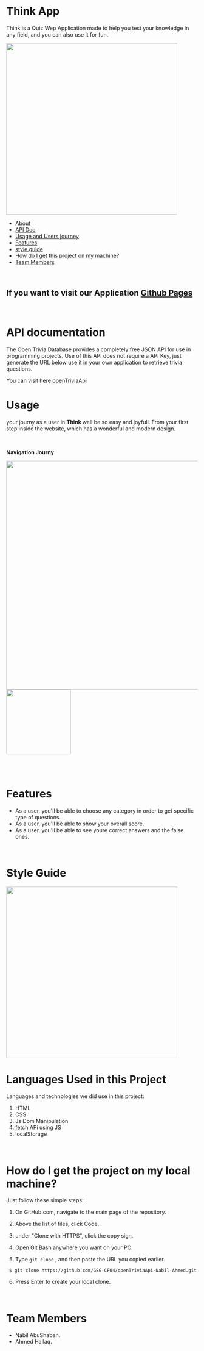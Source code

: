 # Think App <span id="about"></span>

Think is a Quiz Wep Application made to help you test your knowledge in any field, and you can also use it for fun.


<img style="width:450px" src="https://i.ibb.co/sVTfG2v/think-banner.png">



<br>

* [About](#about)
* [API Doc](#API)
* [Usage and Users journey](#Usage)
* [Features](#features)
* [style guide](#style-guide)
* [How do I get this project on my machine?](#clone)
* [Team Members](#team)

<br>



## If you want to visit our Application  [Github Pages](https://gsg-cf04.github.io/openTriviaApi-Nabil-Ahmed/)
<br>

# API documentation <span id="API"></span>

The Open Trivia Database provides a completely free JSON API for use in programming projects. Use of this API does not require a API Key, just generate the URL below use it in your own application to retrieve trivia questions.

You can visit here  [openTriviaApi](https://opentdb.com/api_config.php)


# Usage <span id="Usage"></span>

your journy as a user in <b> Think </b> well be so easy and joyfull.
From your first step inside the website, which has a wonderful and modern design.

<br>

**Navigation Journy**

<img style="width:600px" src="https://i.ibb.co/5RJCJWR/nav.png">

<br>

<img style="width:170px" src="https://i.ibb.co/djLKXkt/20211122-223434.gif">

<br><br>



# Features <span id="features"></span>

* As a user, you'll be able to choose any category in order to get specific type of questions.
* As a user, you'll be able to show your overall score.
* As a user, you'll be able to see youre correct answers and the false ones.

<br>

# Style Guide <span id="style-guide"></span>

<img style="width:450px" src="https://i.ibb.co/YTq3VHg/style-guide.png">


<br>

# Languages Used in this Project

Languages and technologies we did use in this project:

1. HTML
1. CSS
1. Js Dom Manipulation
1. fetch APi using JS
1. localStorage

<br>



# How do I get the project on my local machine? <span id="clone"></span>

Just follow these simple steps:

1. On GitHub.com, navigate to the main page of the repository.

1. Above the list of files, click  Code.

1. under "Clone with HTTPS", click the copy sign.

1. Open Git Bash anywhere you want on your PC.

1. Type `git clone` , and then paste the URL you copied earlier.
```
 $ git clone https://github.com/GSG-CF04/openTriviaApi-Nabil-Ahmed.git
```
6. Press Enter to create your local clone.


<br>

# Team Members <span id="team"></span>

* Nabil AbuShaban.
* Ahmed Hallaq.

